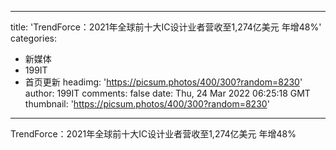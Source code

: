 
---
title: 'TrendForce：2021年全球前十大IC设计业者营收至1,274亿美元  年增48%'
categories: 
 - 新媒体
 - 199IT
 - 首页更新
headimg: 'https://picsum.photos/400/300?random=8230'
author: 199IT
comments: false
date: Thu, 24 Mar 2022 06:25:18 GMT
thumbnail: 'https://picsum.photos/400/300?random=8230'
---

<div>   
TrendForce：2021年全球前十大IC设计业者营收至1,274亿美元  年增48%  
</div>
            